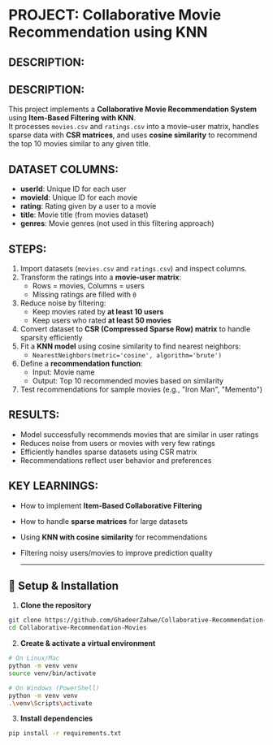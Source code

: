 # PROJECT: Collaborative Movie Recommendation using KNN

## DESCRIPTION:
## DESCRIPTION:
This project implements a **Collaborative Movie Recommendation System** using **Item-Based Filtering with KNN**.  
It processes `movies.csv` and `ratings.csv` into a movie–user matrix, handles sparse data with **CSR matrices**, and uses **cosine similarity** to recommend the top 10 movies similar to any given title.


## DATASET COLUMNS:
- **userId**: Unique ID for each user
- **movieId**: Unique ID for each movie
- **rating**: Rating given by a user to a movie
- **title**: Movie title (from movies dataset)
- **genres**: Movie genres (not used in this filtering approach)

## STEPS:
1. Import datasets (`movies.csv` and `ratings.csv`) and inspect columns.  
2. Transform the ratings into a **movie-user matrix**:
   - Rows = movies, Columns = users  
   - Missing ratings are filled with `0`  
3. Reduce noise by filtering:
   - Keep movies rated by **at least 10 users**
   - Keep users who rated **at least 50 movies**
4. Convert dataset to **CSR (Compressed Sparse Row) matrix** to handle sparsity efficiently
5. Fit a **KNN model** using cosine similarity to find nearest neighbors:
   - `NearestNeighbors(metric='cosine', algorithm='brute')`
6. Define a **recommendation function**:
   - Input: Movie name
   - Output: Top 10 recommended movies based on similarity
7. Test recommendations for sample movies (e.g., "Iron Man", "Memento")

## RESULTS:
- Model successfully recommends movies that are similar in user ratings
- Reduces noise from users or movies with very few ratings
- Efficiently handles sparse datasets using CSR matrix
- Recommendations reflect user behavior and preferences

## KEY LEARNINGS:
- How to implement **Item-Based Collaborative Filtering**
- How to handle **sparse matrices** for large datasets
- Using **KNN with cosine similarity** for recommendations
- Filtering noisy users/movies to improve prediction quality

  ---

## 🔧 Setup & Installation  

1. **Clone the repository**  
```bash
git clone https://github.com/GhadeerZahwe/Collaborative-Recommendation-Movies.git
cd Collaborative-Recommendation-Movies
```
2. **Create & activate a virtual environment**  
```bash
# On Linux/Mac
python -m venv venv
source venv/bin/activate

# On Windows (PowerShell)
python -m venv venv
.\venv\Scripts\activate
```
3. **Install dependencies**  
```bash
pip install -r requirements.txt
```
